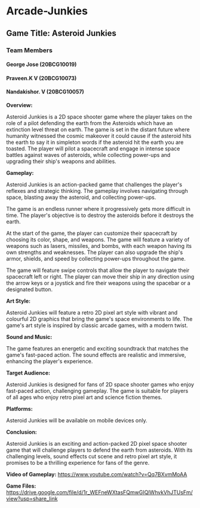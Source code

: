 # Arcade-Junkies
## Game Title: Asteroid Junkies 
### Team Members 
#### George Jose (20BCG10019)
#### Praveen.K V (20BCG10073)
#### Nandakishor. V (20BCG10057)


**Overview:**

Asteroid Junkies is a 2D space shooter game where the player takes on the role of a pilot defending the earth from the Asteroids which have an extinction level threat
on earth. The game is set in the distant future where humanity witnessed the cosmic makeover it could cause if the asteroid hits the earth to say it in simpleton words if the asteroid hit the earth you are toasted. The player will pilot a spacecraft and engage in intense space battles against waves of asteroids, while collecting power-ups and upgrading their ship's weapons and abilities.

**Gameplay:**

Asteroid Junkies is an action-packed game that challenges the player's reflexes and strategic thinking. The gameplay involves navigating through space, blasting away the asteroid, and collecting power-ups.

The game is an endless runner where it progressively gets more difficult in time. The player's objective is to destroy the asteroids before it destroys the earth.

At the start of the game, the player can customize their spacecraft by choosing its color, shape, and weapons. The game will feature a variety of weapons such as lasers, missiles, and bombs, with each weapon having its own strengths and weaknesses. The player can also upgrade the ship's armor, shields, and speed by collecting power-ups throughout the game.

The game will feature swipe controls that allow the player to navigate their spacecraft left or right. The player can move their ship in any direction using the arrow keys or a joystick and fire their weapons using the spacebar or a designated button.

**Art Style:**

Asteroid Junkies will feature a retro 2D pixel art style with vibrant and colourful 2D graphics that bring the game's space environments to life. The game's art style is inspired by classic arcade games, with a modern twist.

**Sound and Music:**

The game features an energetic and exciting soundtrack that matches the game's fast-paced action. The sound effects are realistic and immersive, enhancing the player's experience.

**Target Audience:**

Asteroid Junkies is designed for fans of 2D space shooter games who enjoy fast-paced action, challenging gameplay. The game is suitable for players of all ages who enjoy retro pixel art and science fiction themes.

**Platforms:**

Asteroid Junkies will be available on mobile devices only.

**Conclusion:**

Asteroid Junkies is an exciting and action-packed 2D pixel space shooter game that will challenge players to defend the earth from asteroids. With its challenging levels, sound effects cut scene and retro pixel art style, it promises to be a thrilling experience for fans of the genre.

**Video of Gameplay:** https://www.youtube.com/watch?v=Qq7BXvmMoAA

**Game Files:** https://drive.google.com/file/d/1r_WEFneWXtasFQmwGIQlWhvkVhJTUsFm/view?usp=share_link
